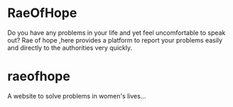 
# RaeOfHope
Do you have any problems in your life and yet feel uncomfortable to speak out?
Rae of hope ,here provides a platform to report your problems easily and directly to the authorities very quickly.
# raeofhope
A website to solve problems in women's lives...


